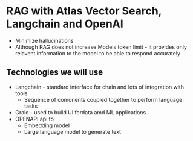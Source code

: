 # RAG with Atlas Vector Search, Langchain and OpenAI

- Minimize hallucinations
- Although RAG does not increase Models token limit - it provides only relavent information to the model to be able to respond accurately

## Technologies we will use

- Langchain - standard interface for chain and lots of integration with tools
  - Sequence of comonents coupled together to perform language tasks
- Graio - used to build UI fordata amd ML applications
- OPENAPI api to
  - Embedding model
  - Large language model to generate text

